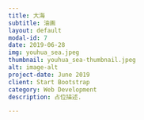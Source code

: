 ```yaml
---
title: 大海
subtitle: 油画
layout: default
modal-id: 7
date: 2019-06-28
img: youhua_sea.jpeg
thumbnail: youhua_sea-thumbnail.jpeg
alt: image-alt
project-date: June 2019
client: Start Bootstrap
category: Web Development
description: 占位描述.

---
```

